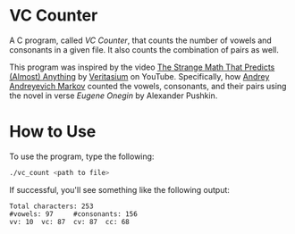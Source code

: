 # VC Counter

A C program, called *VC Counter*, that counts the number of vowels and consonants in a given file. It also counts the combination of pairs as well.

This program was inspired by the video [The Strange Math That Predicts (Almost) Anything](https://www.youtube.com/watch?v=KZeIEiBrT_w) by [Veritasium](https://www.youtube.com/@veritasium) on YouTube. Specifically, how [Andrey Andreyevich Markov](https://en.wikipedia.org/wiki/Andrey_Markov) counted the vowels, consonants, and their pairs using the novel in verse *Eugene Onegin* by Alexander Pushkin.

# How to Use

To use the program, type the following:

```bash
./vc_count <path to file>
```

If successful, you'll see something like the following output:

```text
Total characters: 253
#vowels: 97     #consonants: 156
vv: 10  vc: 87  cv: 87  cc: 68
```

